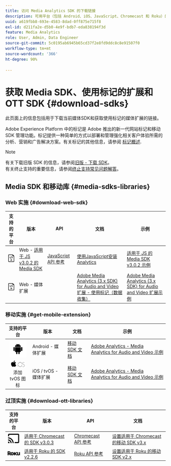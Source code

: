 ```yaml
---
title: 访问 Media Analytics SDK 的下载链接
description: 可用平台（包括 Android、iOS、JavaScript、Chromecast 和 Roku）的 SDK 下载链接。
uuid: a619fbb8-693e-4583-8dad-0ff875e715f8
exl-id: d211fa2e-d5b0-4e9f-bdb7-eda838194f3d
feature: Media Analytics
role: User, Admin, Data Engineer
source-git-commit: 5c0195ab6945b65cd37f2e8fd9ddc8c8e91507f0
workflow-type: tm+mt
source-wordcount: '366'
ht-degree: 90%

---
```


# 获取 Media SDK、使用标记的扩展和 OTT SDK {#download-sdks}

此页面上的信息包括用于下载当前媒体SDK和获取使用标记的媒体扩展的链接。

Adobe Experience Platform 中的标记是 Adobe 推出的新一代网站标记和移动 SDK 管理功能。标记提供一种简单的方式以部署和管理强化相关客户体验所需的分析、营销和广告解决方案。有关标记的其他信息，请参阅 [标记概述](https://experienceleague.adobe.com/docs/platform-learn/data-collection/overview.html?lang=zh-Hans).


>[!NOTE]
>
>有关下载旧版 SDK 的信息，请参阅[旧版 - 下载 SDK](/help/legacy/legacy-download-sdks.md)。<br>
>有关终止支持的重要信息，请参阅[终止支持常见问题解答](/help/additional-resources/end-of-support-faqs.md)。

## Media SDK 和移动库 {#media-sdks-libraries}

### Web 实施 {#download-web-sdk}

| 支持的平台 | 版本 |  API   |  文档  | 示例 |
|:---:|---|---|---|---|
| ![JavaScript 图标](assets/javascript-icon.png) | Web - [适用于 JS v3.0.2 的 Media SDK](https://github.com/Adobe-Marketing-Cloud/media-sdks/releases/tag/js-v3.0.2) | [JavaScript API 参考](https://adobe-marketing-cloud.github.io/media-sdks/reference/javascript_3x/index.html) | [使用JavaScript安装Analytics](/help/implementation/media-sdk/setup/web-implementation.md) | [适用于 JS 的 Media SDK v3.0.2 示例](https://github.com/Adobe-Marketing-Cloud/media-sdks/tree/master/sdks/js/3.x) |
| ![JavaScript 图标](assets/javascript-icon.png) | Web - 媒体扩展 |  | [Adobe Media Analytics (3.x SDK) for Audio and Video 扩展 - 使用标记（数据收集）](https://experienceleague.adobe.com/docs/experience-platform/tags/extensions/adobe/media-analytics-3x/overview.html?lang=zh-Hans) | [Adobe Media Analytics (3.x SDK) for Audio and Video 扩展示例](https://github.com/Adobe-Marketing-Cloud/media-sdks/tree/master/samples/launch/js/3.x) |

### 移动实施 {#get-mobile-extension}

| 支持的平台 | 版本 | 文档 | 示例 |
|:---:|---|---|---|
| ![Android 图标](assets/android-icon.png) | Android - 媒体扩展 | [移动 SDK 文档](https://developer.adobe.com/client-sdks/documentation/adobe-media-analytics/) | [Adobe Analytics - Media Analytics for Audio and Video 示例](https://github.com/Adobe-Marketing-Cloud/media-sdks/tree/master/samples/launch/mobile/android) |
| ![Apple iOS 图标](assets/ios-icon.png)<br>添加 tvOS 图标 | iOS / tvOS - 媒体扩展 | [移动 SDK 文档](https://developer.adobe.com/client-sdks/documentation/adobe-media-analytics/) | [Adobe Analytics - Media Analytics for Audio and Video 示例](https://github.com/adobe/aepsdk-media-ios/tree/main/TestApp) |

### 过顶实施 {#download-ott-libraries}

| 支持的平台 | 版本 |  API   |  文档  |
|:---:|---|---|---|
| ![Chromecast 图标](assets/chromecast-icon.png) | [适用于 Chromecast 的 SDK v3.0.3](https://github.com/Adobe-Marketing-Cloud/media-sdks/releases/tag/chromecast-v3.0.3) | [Chromecast API 参考](https://adobe-marketing-cloud.github.io/media-sdks/reference/chromecast/) | [设置适用于 Chromecast 的移动 SDK v3.x](/help/implementation/media-sdk/setup/set-up-chromecast.md) |
| ![Roku 图标](assets/roku-icon.png) | [适用于 Roku 的 SDK v2.2.6](https://github.com/Adobe-Marketing-Cloud/media-sdks/releases/tag/roku-v2.2.6) | [Roku API 参考](/help/implementation/media-sdk/setup/set-up-roku.md) | [设置适用于 Roku 的移动 SDK v2.x](/help/implementation/media-sdk/setup/set-up-roku.md) |
